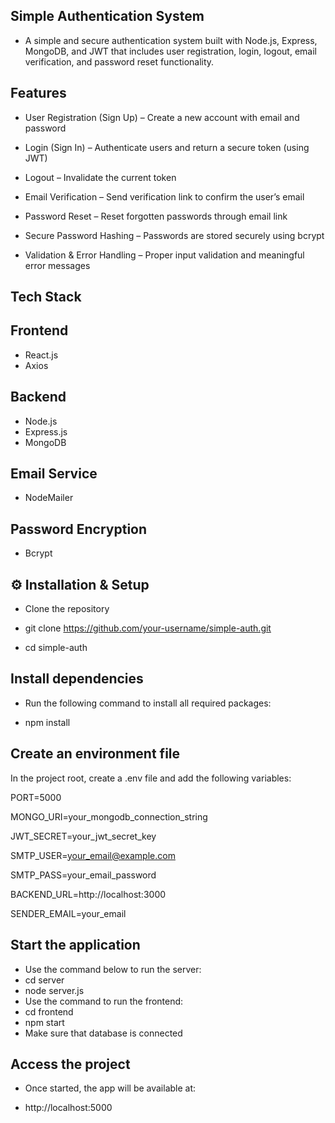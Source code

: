 ## Simple Authentication System

- A simple and secure authentication system built with Node.js, Express, MongoDB, and JWT that includes user registration, login, logout, email verification, and password reset functionality.

## Features

-  User Registration (Sign Up) – Create a new account with email and password

-  Login (Sign In) – Authenticate users and return a secure token (using JWT)

-  Logout – Invalidate the current token

-  Email Verification – Send verification link to confirm the user’s email

-  Password Reset – Reset forgotten passwords through email link

-  Secure Password Hashing – Passwords are stored securely using bcrypt 

-  Validation & Error Handling – Proper input validation and meaningful error messages

## Tech Stack

   ## Frontend
   -  React.js
   -  Axios
   ## Backend
   -  Node.js
   -  Express.js
   -  MongoDB
   ## Email Service
   -  NodeMailer
   ## Password Encryption
   -  Bcrypt

## ⚙️ Installation & Setup

- Clone the repository

- git clone https://github.com/your-username/simple-auth.git
- cd simple-auth

## Install dependencies
 - Run the following command to install all required packages:

 - npm install


## Create an environment file
 In the project root, create a .env file and add the following variables:

 PORT=5000  

 MONGO_URI=your_mongodb_connection_string  

 JWT_SECRET=your_jwt_secret_key  

 SMTP_USER=your_email@example.com  

 SMTP_PASS=your_email_password  

 BACKEND_URL=http://localhost:3000  

 SENDER_EMAIL=your_email  


## Start the application
 - Use the command below to run the server:
 - cd server
 - node server.js
 - Use the command to run the frontend:
 - cd frontend
 - npm start
 - Make sure that database is connected


## Access the project
 - Once started, the app will be available at:

 - http://localhost:5000
